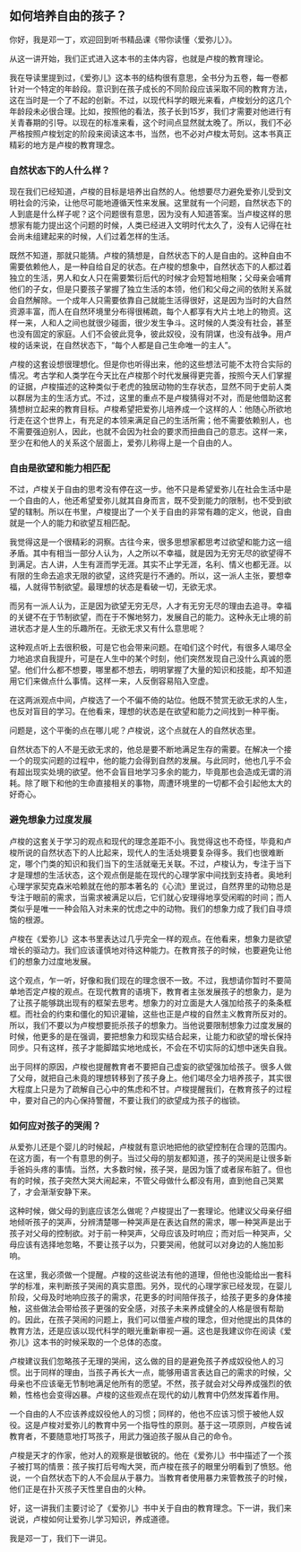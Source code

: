 ## 如何培养自由的孩子？



你好，我是邓一丁，欢迎回到听书精品课《带你读懂〈爱弥儿〉》。

从这一讲开始，我们正式进入这本书的主体内容，也就是卢梭的教育理论。

我在导读里提到过，《爱弥儿》这本书的结构很有意思，全书分为五卷，每一卷都针对一个特定的年龄段。意识到在孩子成长的不同阶段应该采取不同的教育方法，这在当时是一个了不起的创新。不过，以现代科学的眼光来看，卢梭划分的这几个年龄段未必很合理。比如，按照他的看法，孩子长到15岁，我们才需要对他进行有关青春期的引导。以现在的标准来看，这个时间点显然就太晚了。所以，我们不必严格按照卢梭划定的阶段来阅读这本书，当然，也不必对卢梭太苛刻。这本书真正精彩的地方是卢梭的教育理念。

### 自然状态下的人什么样？

现在我们已经知道，卢梭的目标是培养出自然的人。他想要尽力避免爱弥儿受到文明社会的污染，让他尽可能地遵循天性来发展。这里就有一个问题，自然状态下的人到底是什么样子呢？这个问题很有意思，因为没有人知道答案。当卢梭这样的思想家有能力提出这个问题的时候，人类已经进入文明时代太久了，没有人记得在社会尚未组建起来的时候，人们过着怎样的生活。

既然不知道，那就只能猜。卢梭的猜想是，自然状态下的人是自由的。这种自由不需要依赖他人，是一种自给自足的状态。在卢梭的想象中，自然状态下的人都过着独立的生活，男人和女人只在需要繁衍后代的时候才会短暂地相聚；父母亲会哺育他们的子女，但是只要孩子掌握了独立生活的本领，他们和父母之间的依附关系就会自然解除。一个成年人只需要依靠自己就能生活得很好，这是因为当时的大自然资源丰富，而人在自然环境里分布得很稀疏，每个人都享有大片土地上的物资。这样一来，人和人之间也就很少碰面，很少发生争斗。这时候的人类没有社会，甚至也没有固定的家庭。人们不会彼此竞争，彼此奴役，没有阴谋，也没有战争。用卢梭的话来说，在自然状态下，“每个人都是自己生命唯一的主人”。

卢梭的这套设想很理想化。但是你也听得出来，他的这些想法可能不太符合实际的情况。考古学和人类学在今天比在卢梭那个时代发展得更完善，按照今天人们掌握的证据，卢梭描述的这种类似于老虎的独居动物的生存状态，显然不同于史前人类以群居为主的生活方式。不过，这里的重点不是卢梭猜得对不对，而是他借助这套猜想树立起来的教育目标。卢梭希望把爱弥儿培养成一个这样的人：他随心所欲地行走在这个世界上，有充足的本领来满足自己的生活所需；他不需要依赖别人，也不需要强迫别人，因此，也就不会因为社会的要求而扭曲自己的意志。这样一来，至少在和他人的关系这个层面上，爱弥儿称得上是一个自由的人。

### 自由是欲望和能力相匹配

不过，卢梭关于自由的思考没有停在这一步。他不只是希望爱弥儿在社会生活中是一个自由的人，他还希望爱弥儿就其自身而言，既不受到能力的限制，也不受到欲望的辖制。所以在书里，卢梭提出了一个关于自由的非常有趣的定义，他说，自由就是一个人的能力和欲望互相匹配。

我觉得这是一个很精彩的洞察。古往今来，很多思想家都思考过欲望和能力这一组矛盾。其中有相当一部分人认为，人之所以不幸福，就是因为无穷无尽的欲望得不到满足。古人讲，人生有涯而学无涯。其实不止学无涯，名利、情义也都无涯。以有限的生命去追求无限的欲望，这终究是行不通的。所以，这一派人主张，要想幸福，人就得节制欲望。最理想的状态是看破一切，无欲无求。

而另有一派人认为，正是因为欲望无穷无尽，人才有无穷无尽的理由去追寻。幸福的关键不在于节制欲望，而在于不懈地努力，发展自己的能力。这种永无止境的前进状态才是人生的乐趣所在。无欲无求又有什么意思呢？

这种观点听上去很积极，可是它也会带来问题。在咱们这个时代，有很多人竭尽全力地追求自我提升，可是在人生中的某个时刻，他们突然发现自己没什么真诚的愿望。他们什么都不想要，哪里都不想去，明明掌握了大量的知识和技能，却不知道用它们来做点什么事情。这样一来，人反倒容易陷入空虚。

在这两派观点中间，卢梭选了一个不偏不倚的站位。他既不赞赏无欲无求的人生，也反对盲目的学习。在他看来，理想的状态是在欲望和能力之间找到一种平衡。

问题是，这个平衡的点在哪儿呢？卢梭说，这个点就在人的自然状态里。

自然状态下的人不是无欲无求的，他总是要不断地满足生存的需要。在解决一个接一个的现实问题的过程中，他的能力会得到自然的发展。与此同时，他也几乎不会有超出现实处境的欲望。他不会盲目地学习多余的能力，毕竟那也会造成无谓的消耗。除了眼下和他的生命直接相关的事物，周遭环境里的一切都不会引起他太大的好奇心。

### 避免想象力过度发展

卢梭的这套关于学习的观点和现代的理念差距不小。我觉得这也不奇怪，毕竟和卢梭所说的自然状态下的人比起来，现代人的生活处境要复杂得多。我们也很难断定，哪个门类的知识和我们当下的生活就毫无关联。不过，卢梭认为，专注于当下才是理想的生活状态，这个观点倒是能在现代的心理学家中间找到支持者。奥地利心理学家契克森米哈赖就在他的那本著名的《心流》里说过，自然界里的动物总是专注于眼前的需求，当需求被满足以后，它们就心安理得地享受闲暇的时间；而人类似乎是唯一一种会陷入对未来的忧虑之中的动物。我们的想象力成了我们自寻烦恼的根源。

卢梭在《爱弥儿》这本书里表达过几乎完全一样的观点。在他看来，想象力是欲望增长的驱动力。我们应该谨慎地对待这种能力。在教育孩子的时候，也要避免让他们的想象力过度地发展。

这个观点，乍一听，好像和我们现在的理念很不一致。不过，我想请你暂时不要简单地否定卢梭的观点。在现代教育的语境下，教育者主张发展孩子的想象力，是为了让孩子能够跳出现有的框架去思考。想象力的对立面是大人强加给孩子的条条框框。而社会的约束和僵化的知识灌输，这些也正是卢梭的自然主义教育所反对的。所以，我们不要以为卢梭想要扼杀孩子的想象力。当他说要限制想象力过度发展的时候，他更多的是在强调，要把想象力和现实结合起来，让能力和欲望的增长保持同步。只有这样，孩子才能脚踏实地地成长，不会在不切实际的幻想中迷失自我。

出于同样的原因，卢梭也提醒教育者不要把自己虚妄的欲望强加给孩子。很多人做了父母，就把自己未竟的理想转移到了孩子身上。他们竭尽全力培养孩子，其实很大程度上只是为了疏解自己心中的焦虑和不甘。卢梭提醒我们，在教育孩子的过程中，要对自己的内心保持警醒，不要让我们的欲望成为孩子的枷锁。

### 如何应对孩子的哭闹？

从爱弥儿还是个婴儿的时候起，卢梭就有意识地把他的欲望控制在合理的范围内。在这方面，有一个有意思的例子。当过父母的朋友都知道，孩子的哭闹是让很多新手爸妈头疼的事情。当然，大多数时候，孩子哭，是因为饿了或者尿布脏了。但也有的时候，孩子突然大哭大闹起来，不管父母做什么都没有用，直到他自己哭累了，才会渐渐安静下来。

这种时候，做父母的到底应该怎么做呢？卢梭提出了一套理论。他建议父母亲仔细地倾听孩子的哭声，分辨清楚哪一种哭声是在表达自然的需求，哪一种哭声是出于孩子对父母的控制欲。对于前一种哭声，父母应该及时响应；而对后一种哭声，父母应该有选择地忽略，不要让孩子以为，只要哭闹，他就可以对身边的人施加影响。

在这里，我必须做一个提醒。卢梭的这些说法有他的道理，但他也没能给出一套科学的标准，来判断孩子哭闹的真实意图。另外，现代的心理学家已经发现，在婴儿阶段，父母及时地响应孩子的需求，花更多的时间陪伴孩子，给孩子更多的身体接触，这些做法会带给孩子更强的安全感，对孩子未来养成健全的人格是很有帮助的。因此，在孩子哭闹的问题上，我们可以借鉴卢梭的理念，但对他提出的具体的教育方法，还是应该以现代科学的眼光重新审视一遍。这也是我建议你在阅读《爱弥儿》这本书的时候采取的一个总体的态度。

卢梭建议我们忽略孩子无理的哭闹，这么做的目的是避免孩子养成奴役他人的习惯。出于同样的理由，当孩子再长大一点，能够用语言表达自己的需求的时候，父母亲也不应该毫无节制地满足他所有的愿望。不然，孩子就会对父母养成强烈的依赖，性格也会变得凶暴。卢梭的这些观点在现代的幼儿教育中仍然发挥着作用。

一个自由的人不应该养成奴役他人的习惯；同样的，他也不应该习惯于被他人奴役。这是卢梭对爱弥儿的教育中另一个指导性的原则。基于这一项原则，卢梭告诫教育者，不要随意地打骂孩子，用武力强迫孩子服从自己的命令。

卢梭是天才的作家，他对人的观察是很敏锐的。他在《爱弥儿》书中描述了一个孩子被打骂的情景：孩子挨打后号啕大哭，而卢梭在孩子的眼里分明看到了愤怒。他说，一个自然状态下的人不会屈从于暴力。当教育者使用暴力来管教孩子的时候，他们正是在扑灭孩子天性里自由的火种。

好，这一讲我们主要讨论了《爱弥儿》书中关于自由的教育理念。下一讲，我们来说说，卢梭如何让爱弥儿学习知识，养成道德。

我是邓一丁，我们下一讲见。

